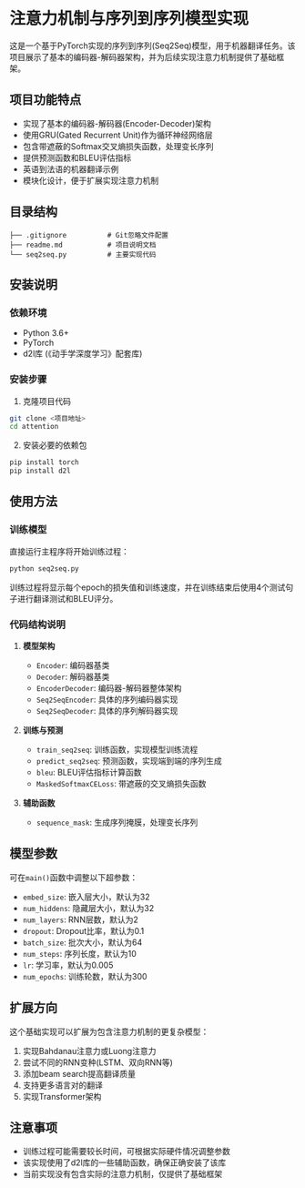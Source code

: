 # 注意力机制与序列到序列模型实现

这是一个基于PyTorch实现的序列到序列(Seq2Seq)模型，用于机器翻译任务。该项目展示了基本的编码器-解码器架构，并为后续实现注意力机制提供了基础框架。

## 项目功能特点

- 实现了基本的编码器-解码器(Encoder-Decoder)架构
- 使用GRU(Gated Recurrent Unit)作为循环神经网络层
- 包含带遮蔽的Softmax交叉熵损失函数，处理变长序列
- 提供预测函数和BLEU评估指标
- 英语到法语的机器翻译示例
- 模块化设计，便于扩展实现注意力机制

## 目录结构

```
├── .gitignore          # Git忽略文件配置
├── readme.md           # 项目说明文档
└── seq2seq.py          # 主要实现代码
```

## 安装说明

### 依赖环境

- Python 3.6+
- PyTorch
- d2l库 (《动手学深度学习》配套库)

### 安装步骤

1. 克隆项目代码

```bash
git clone <项目地址>
cd attention
```

2. 安装必要的依赖包

```bash
pip install torch
pip install d2l
```

## 使用方法

### 训练模型

直接运行主程序将开始训练过程：

```bash
python seq2seq.py
```

训练过程将显示每个epoch的损失值和训练速度，并在训练结束后使用4个测试句子进行翻译测试和BLEU评分。

### 代码结构说明

1. **模型架构**
   - `Encoder`: 编码器基类
   - `Decoder`: 解码器基类
   - `EncoderDecoder`: 编码器-解码器整体架构
   - `Seq2SeqEncoder`: 具体的序列编码器实现
   - `Seq2SeqDecoder`: 具体的序列解码器实现

2. **训练与预测**
   - `train_seq2seq`: 训练函数，实现模型训练流程
   - `predict_seq2seq`: 预测函数，实现端到端的序列生成
   - `bleu`: BLEU评估指标计算函数
   - `MaskedSoftmaxCELoss`: 带遮蔽的交叉熵损失函数

3. **辅助函数**
   - `sequence_mask`: 生成序列掩膜，处理变长序列

## 模型参数

可在`main()`函数中调整以下超参数：

- `embed_size`: 嵌入层大小，默认为32
- `num_hiddens`: 隐藏层大小，默认为32
- `num_layers`: RNN层数，默认为2
- `dropout`: Dropout比率，默认为0.1
- `batch_size`: 批次大小，默认为64
- `num_steps`: 序列长度，默认为10
- `lr`: 学习率，默认为0.005
- `num_epochs`: 训练轮数，默认为300

## 扩展方向

这个基础实现可以扩展为包含注意力机制的更复杂模型：

1. 实现Bahdanau注意力或Luong注意力
2. 尝试不同的RNN变种(LSTM、双向RNN等)
3. 添加beam search提高翻译质量
4. 支持更多语言对的翻译
5. 实现Transformer架构

## 注意事项

- 训练过程可能需要较长时间，可根据实际硬件情况调整参数
- 该实现使用了d2l库的一些辅助函数，确保正确安装了该库
- 当前实现没有包含实际的注意力机制，仅提供了基础框架